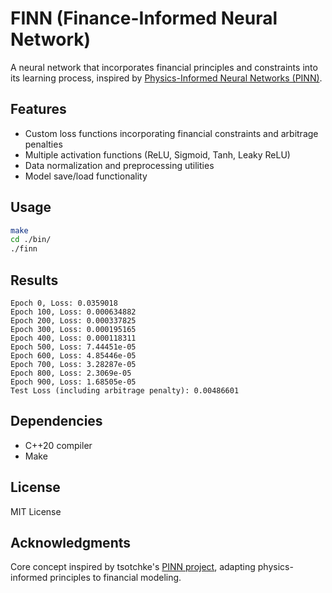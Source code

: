 # FINN (Finance-Informed Neural Network)

A neural network that incorporates financial principles and constraints into its learning process, inspired by [Physics-Informed Neural Networks (PINN)](https://github.com/tsotchke/PINN).

## Features

- Custom loss functions incorporating financial constraints and arbitrage penalties
- Multiple activation functions (ReLU, Sigmoid, Tanh, Leaky ReLU)
- Data normalization and preprocessing utilities
- Model save/load functionality

## Usage

```bash
make
cd ./bin/
./finn
```

## Results

```
Epoch 0, Loss: 0.0359018
Epoch 100, Loss: 0.000634882
Epoch 200, Loss: 0.000337825
Epoch 300, Loss: 0.000195165
Epoch 400, Loss: 0.000118311
Epoch 500, Loss: 7.44451e-05
Epoch 600, Loss: 4.85446e-05
Epoch 700, Loss: 3.28287e-05
Epoch 800, Loss: 2.3069e-05
Epoch 900, Loss: 1.68505e-05
Test Loss (including arbitrage penalty): 0.00486601
```

## Dependencies

- C++20 compiler
- Make

## License

MIT License

## Acknowledgments

Core concept inspired by tsotchke's [PINN project](https://github.com/tsotchke/PINN), adapting physics-informed principles to financial modeling.
